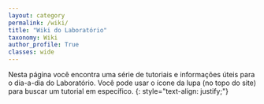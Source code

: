 ```yaml
---
layout: category
permalink: /wiki/
title: "Wiki do Laboratório"
taxonomy: Wiki
author_profile: True
classes: wide
---
```


Nesta página você encontra uma série de tutoriais e informações úteis para o dia-a-dia do Laboratório. Você pode usar o ícone da lupa (no topo do site) para buscar um tutorial em específico.
{: style="text-align: justify;"}
